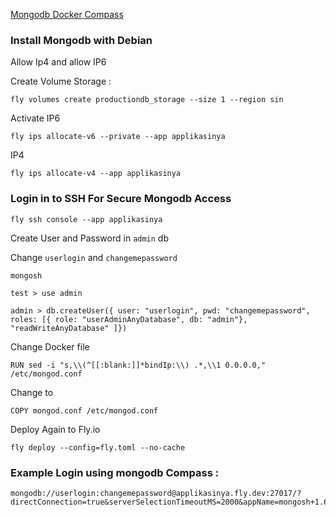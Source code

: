 [Mongodb Docker Compass](https://raw.githubusercontent.com/bogordesaincom/mongodb-fly/master/images/mongodbcompass.png)

### Install Mongodb with Debian

Allow Ip4 and allow IP6

Create Volume Storage :

```
fly volumes create productiondb_storage --size 1 --region sin
```

Activate IP6

```
fly ips allocate-v6 --private --app applikasinya
```

IP4

```
fly ips allocate-v4 --app applikasinya
```

### Login in to SSH For Secure Mongodb Access

```
fly ssh console --app applikasinya
```

Create User and Password in `admin` db

Change `userlogin` and `changemepassword`

```
mongosh

test > use admin

admin > db.createUser({ user: "userlogin", pwd: "changemepassword", roles: [{ role: "userAdminAnyDatabase", db: "admin"}, "readWriteAnyDatabase" ]})

```

Change Docker file

```
RUN sed -i "s,\\(^[[:blank:]]*bindIp:\\) .*,\\1 0.0.0.0," /etc/mongod.conf
```

Change to

```
COPY mongod.conf /etc/mongod.conf
```

Deploy Again to Fly.io

```
fly deploy --config=fly.toml --no-cache
```

### Example Login using mongodb Compass :

```
mongodb://userlogin:changemepassword@applikasinya.fly.dev:27017/?directConnection=true&serverSelectionTimeoutMS=2000&appName=mongosh+1.6.1
```
